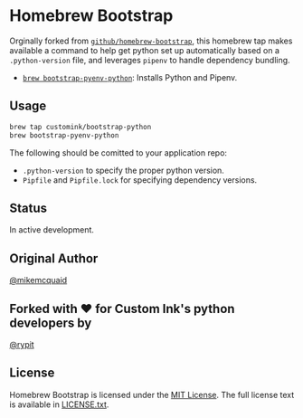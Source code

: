 # Homebrew Bootstrap
Orginally forked from [`github/homebrew-bootstrap`](https://github.com/github/homebrew-bootstrap), this homebrew tap makes available a command to help get python set up automatically based on a `.python-version` file, and leverages `pipenv` to handle dependency bundling.

- [`brew bootstrap-pyenv-python`](cmd/brew-bootstrap-pyenv-python): Installs Python and Pipenv.

## Usage

```bash
brew tap customink/bootstrap-python
brew bootstrap-pyenv-python
```
The following should be comitted to your application repo:
* `.python-version` to specify the proper python version.
* `Pipfile` and `Pipfile.lock` for specifying dependency versions.

## Status
In active development.

## Original Author
[@mikemcquaid](https://github.com/mikemcquaid/)

## Forked with ❤️ for Custom Ink's python developers by
[@rypit](https://github.com/rypit/)

## License
Homebrew Bootstrap is licensed under the [MIT License](http://en.wikipedia.org/wiki/MIT_License).
The full license text is available in [LICENSE.txt](https://github.com/github/homebrew-bootstrap/blob/master/LICENSE.txt).

